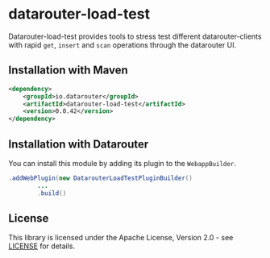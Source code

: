 # datarouter-load-test

Datarouter-load-test provides tools to stress test different datarouter-clients with rapid `get`, `insert` and `scan`
 operations through the datarouter UI.

## Installation with Maven

```xml
<dependency>
	<groupId>io.datarouter</groupId>
	<artifactId>datarouter-load-test</artifactId>
	<version>0.0.42</version>
</dependency>
```

## Installation with Datarouter

You can install this module by adding its plugin to the `WebappBuilder`.

```java
.addWebPlugin(new DatarouterLoadTestPluginBuilder()
		...
		.build()
```

## License

This library is licensed under the Apache License, Version 2.0 - see [LICENSE](../LICENSE) for details.
